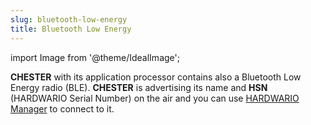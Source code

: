 ```yaml
---
slug: bluetooth-low-energy
title: Bluetooth Low Energy
---
```

import Image from '@theme/IdealImage';

**CHESTER** with its application processor contains also a Bluetooth Low Energy radio (BLE). **CHESTER** is advertising its name and **HSN** (HARDWARIO Serial Number) on the air and you can use [HARDWARIO Manager](../platform-connectivity/hardwario-manager.md) to connect to it.

